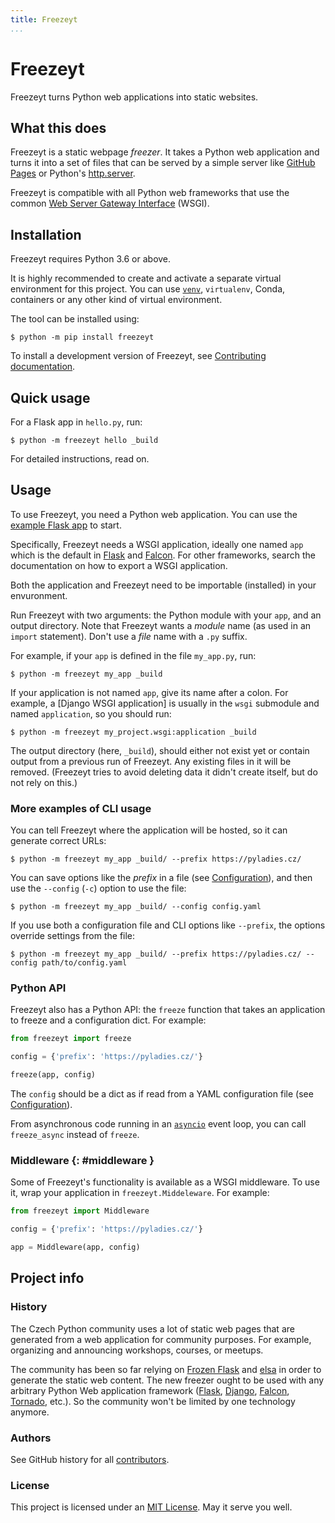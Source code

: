 ```yaml
---
title: Freezeyt
...
```


# Freezeyt

Freezeyt turns Python web applications into static websites.


## What this does

Freezeyt is a static webpage *freezer*.
It takes a Python web application and turns it into a set of files
that can be served by a simple server like [GitHub Pages] or
Python's [http.server].

[GitHub Pages]: https://docs.github.com/en/free-pro-team@latest/github/working-with-github-pages/about-github-pages
[http.server]: https://docs.python.org/3/library/http.server.html

Freezeyt is compatible with all Python web frameworks that use the common
[Web Server Gateway Interface] (WSGI).

[Web Server Gateway Interface]: https://www.python.org/dev/peps/pep-3333/


## Installation

Freezeyt requires Python 3.6 or above.

It is highly recommended to create and activate a separate virtual
environment for this project.
You can use [`venv`][venv], `virtualenv`, Conda, containers or any other kind
of virtual environment.

[venv]: https://docs.python.org/3/library/venv.html?highlight=venv#module-venv

The tool can be installed using:

```console
$ python -m pip install freezeyt
```

To install a development version of Freezeyt,
see [Contributing documentation].

[Contributing documentation]: ./contrib.md


## Quick usage

For a Flask app in `hello.py`, run:

```console
$ python -m freezeyt hello _build
```

For detailed instructions, read on.


## Usage

To use Freezeyt, you need a Python web application.
You can use the [example Flask app] to start.

[example Flask app]: https://flask.palletsprojects.com/en/2.3.x/quickstart/

Specifically, Freezeyt needs a WSGI application,
ideally one named `app` which is the default in [Flask] and [Falcon].
For other frameworks, search the documentation on how to export a WSGI
application.

Both the application and Freezeyt need to be importable (installed) in your
envuronment.

Run Freezeyt with two arguments: the Python module with your `app`,
and an output directory.
Note that Freezeyt wants a *module* name (as used in an `import` statement).
Don't use a *file* name with a `.py` suffix.

For example, if your `app` is defined in the file `my_app.py`, run:

```console
$ python -m freezeyt my_app _build
```

If your application is not named `app`, give its name after a colon.
For example, a [Django WSGI application] is usually in
the `wsgi` submodule and named `application`, so you should run:

```console
$ python -m freezeyt my_project.wsgi:application _build
```

The output directory (here, `_build`), should either not exist yet
or contain output from a previous run of Freezeyt.
Any existing files in it will be removed.
(Freezeyt tries to avoid deleting data it didn't create itself,
but do not rely on this.)

[WSGI application]: https://docs.djangoproject.com/en/5.0/howto/deployment/wsgi/


### More examples of CLI usage

You can tell Freezeyt where the application will be hosted,
so it can generate correct URLs:

```console
$ python -m freezeyt my_app _build/ --prefix https://pyladies.cz/
```

You can save options like the *prefix* in a file (see [Configuration]),
and then use the `--config` (`-c`) option to use the file:

```console
$ python -m freezeyt my_app _build/ --config config.yaml
```

If you use both a configuration file and  CLI options like `--prefix`,
the options override settings from the file:

```console
$ python -m freezeyt my_app _build/ --prefix https://pyladies.cz/ --config path/to/config.yaml
```


### Python API

Freezeyt also has a Python API: the `freeze` function
that takes an application to freeze and a configuration dict.
For example:

```python
from freezeyt import freeze

config = {'prefix': 'https://pyladies.cz/'}

freeze(app, config)
```

The `config` should be a dict as if read from a YAML configuration
file (see [Configuration]).

From asynchronous code running in an [`asyncio`][asyncio] event loop,
you can call `freeze_async` instead of `freeze`.

[asyncio]: https://docs.python.org/3/library/asyncio.html


### Middleware  {: #middleware }

Some of Freezeyt's functionality is available as a WSGI middleware.
To use it, wrap your application in `freezeyt.Middeleware`. For example:

```python
from freezeyt import Middleware

config = {'prefix': 'https://pyladies.cz/'}

app = Middleware(app, config)
```


[Configuration]: config.md

## Project info

### History

The Czech Python community uses a lot of static web pages that
are generated from a web application for community purposes.
For example, organizing and announcing workshops, courses,
or meetups.

The community has been so far relying on [Frozen Flask] and [elsa]
in order to generate the static web content.
The new freezer ought to be used with any arbitrary Python Web
application framework ([Flask], [Django], [Falcon], [Tornado], etc.).
So the community won't be limited by one technology anymore.

[Frozen Flask]: https://frozen-flask.readthedocs.io/en/latest/
[elsa]: https://github.com/pyvec/elsa/
[freezer]: https://github.com/encukou/freezeyt
[Django]: https://www.djangoproject.com/
[Tornado]: https://www.tornadoweb.org/en/stable/
[Flask]: https://flask.palletsprojects.com/en/3.0.x/
[Falcon]: https://falconframework.org/


### Authors
See GitHub history for all [contributors](https://github.com/encukou/freezeyt/graphs/contributors).


### License

This project is licensed under an [MIT License](licence.md).
May it serve you well.
